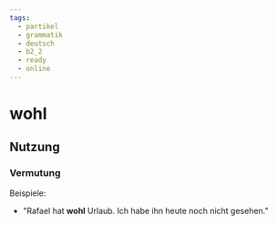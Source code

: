 ```yaml
---
tags:
  - partikel
  - grammatik
  - deutsch
  - b2_2
  - ready
  - online
---
```


# wohl

## Nutzung

### Vermutung  

Beispiele:  

- "Rafael hat **wohl** Urlaub. Ich habe ihn heute noch nicht gesehen."  
